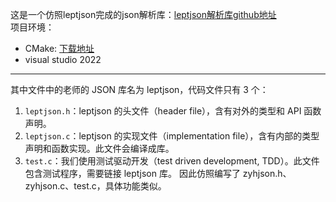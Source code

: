 这是一个仿照leptjson完成的json解析库：[leptjson解析库github地址](https://github.com/miloyip/json-tutorial)  
项目环境：
- CMake: [下载地址](https://cmake.org/)
- visual studio 2022
---
其中文件中的老师的 JSON 库名为 leptjson，代码文件只有 3 个：
1. `leptjson.h`：leptjson 的头文件（header file），含有对外的类型和 API 函数声明。
2. `leptjson.c`：leptjson 的实现文件（implementation file），含有内部的类型声明和函数实现。此文件会编译成库。
3. `test.c`：我们使用测试驱动开发（test driven development, TDD）。此文件包含测试程序，需要链接 leptjson 库。
因此仿照编写了 zyhjson.h、zyhjson.c、test.c，具体功能类似。
